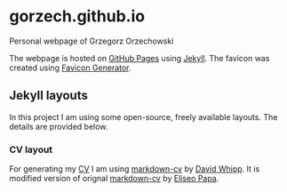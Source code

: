 # gorzech.github.io
Personal webpage of Grzegorz Orzechowski

The webpage is hosted on [GitHub Pages](https://pages.github.com/) using [Jekyll](https://jekyllrb.com/). The favicon was created using [Favicon Generator](https://favicon.io).

## Jekyll layouts

In this project I am using some open-source, freely available layouts. The details are provided below.

### CV layout

For generating my [CV](https://gorzech.github.io) I am using [markdown-cv](https://github.com/davewhipp/markdown-cv) by [David Whipp](https://davewhipp.github.io/markdown-cv/). It is modified version of orignal [markdown-cv](https://github.com/elipapa/markdown-cv) by [Eliseo Papa](https://elipapa.github.io/mycv/extended).
